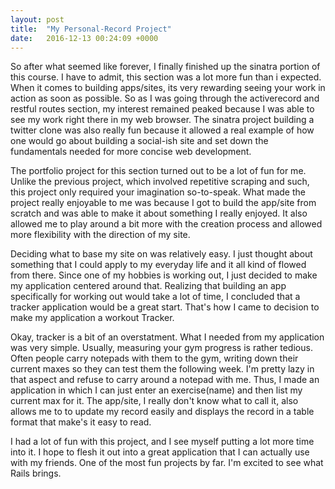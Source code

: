 ```yaml
---
layout: post
title:  "My Personal-Record Project"
date:   2016-12-13 00:24:09 +0000
---
```



So after what seemed like forever, I finally finished up the sinatra portion of this course. I have to admit, this section was a lot more fun than i expected. When it comes to building apps/sites, its very rewarding seeing your work in action as soon as possible. So as I was going through the activerecord and restful routes section, my interest remained peaked because I was able to see my work right there in my web browser. The sinatra project building a twitter clone was also really fun because it allowed a real example of how one would go about building a social-ish site and set down the fundamentals needed for more concise web development.

The portfolio project for this section turned out to be a lot of fun for me. Unlike the previous project, which involved repetitive scraping and such, this project only required your imagination so-to-speak. What made the project really enjoyable to me was because I got to build the app/site from scratch and was able to make it about something I really enjoyed. It also allowed me to play around a bit more with the creation process and allowed more flexibility with the direction of my site.

Deciding what to base my site on was relatively easy. I just thought about something that I could apply to my everyday life and it all kind of flowed from there. Since one of my hobbies is working out, I just decided to make my application centered around that. Realizing that building an app specifically for working out would take a lot of time, I concluded that a tracker application would be a great start. That's how I came to decision to make my application a workout Tracker.

Okay, tracker is a bit of an overstatment. What I needed from my application was very simple. Usually, measuring your gym progress is rather tedious. Often people carry notepads with them to the gym, writing down their current maxes so they can test them the following week. I'm pretty lazy in that aspect and refuse to carry around a notepad with me. Thus, I made an application in which I can just enter an exercise(name) and then list my current max for it. The app/site, I really don't know what to call it, also allows me to to update my record easily and displays the record in a table format that make's it easy to read.

I had a lot of fun with this project, and I see myself putting a lot more time into it. I hope to flesh it out into a great application that I can actually use with my friends. One of the most fun projects by far.  I'm excited to see what Rails brings.
